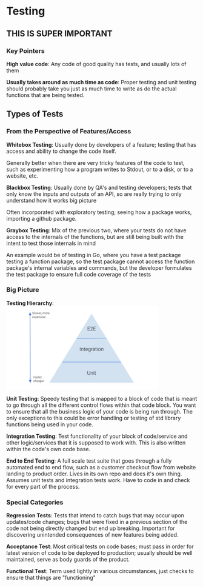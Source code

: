 # Testing

## THIS IS SUPER IMPORTANT

### Key Pointers

**High value code**: Any code of good quality has tests, and usually lots of them

**Usually takes around as much time as code**: Proper testing and unit testing should probably take you just as much time to write as do the actual functions that are being tested.

## Types of Tests

### From the Perspective of Features/Access

**Whitebox Testing**: Usually done by developers of a feature; testing that has access and ability to change the code itself.

Generally better when there are very tricky features of the code to test, such as experimenting how a program writes to Stdout, or to a disk, or to a website, etc.

**Blackbox Testing**: Usually done by QA's and testing developers; tests that only know the inputs and outputs of an API, so are really trying to only understand how it works big picture

Often incorporated with exploratory testing; seeing how a package works, importing a github package. 

**Graybox Testing**: Mix of the previous two, where your tests do not have access to the internals of the functions, but are still being built with the intent to test those internals in mind

An example would be of testing in Go, where you have a test package testing a function package, so the test package cannot access the function package's internal variables and commands, but the developer formulates the test package to ensure full code coverage of the tests 

### Big Picture

**Testing Hierarchy**: <img src="./Graphics/testing_pyramid.png" alt="Test_Pyramid" width="400"/>

**Unit Testing**: Speedy testing that is mapped to a block of code that is meant to go through all the different control flows within that code block. You want to ensure that all the business logic of your code is being run through. The only exceptions to this could be error handling or testing of std library functions being used in your code. 

**Integration Testing**: Test functionality of your block of code/service and other logic/services that it is supposed to work with. This is also written within the code's own code base.

**End to End Testing**: A full scale test suite that goes through a fully automated end to end flow, such as a customer checkout flow from website landing to product order. Lives in its own repo and does it's own thing. Assumes unit tests and integration tests work. Have to code in and check for every part of the process. 

### Special Categories

**Regression Tests**: Tests that intend to catch bugs that may occur upon updates/code changes; bugs that were fixed in a previous section of the code not being directly changed but end up breaking. Important for discovering unintended consequences of new features being added. 

**Acceptance Test**: Most critical tests on code bases; must pass in order for latest version of code to be deployed to production; usually should be well maintained, serve as body guards of the product.

**Functional Test**: Term used lightly in various circumstances, just checks to ensure that things are "functioning"